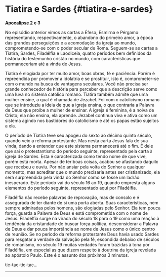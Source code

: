 # Tiatira e Sardes {#tiatira-e-sardes}

[**Apocalipse 2**](http://bibliaonline.com.br/acf/ap/2) **e 3**

No episódio anterior vimos as cartas a Éfeso, Esmirna e Pérgamo representando, respectivamente, o abandono do primeiro amor, a época das grandes perseguições e a acomodação da igreja ao mundo, comprometendo-se com o poder secular de Roma. Seguem-se as cartas a Tiatira, Sardes, Filadélfia e Laodiceia, quatro períodos bem definidos da história do testemunho cristão no mundo, com características que permaneceriam até a vinda de Jesus.

Tiatira é elogiada por ter muito amor, boas obras, fé e paciência. Porém é repreendida por promover a idolatria e se prostituir, isto é, comprometer-se com o mundo na busca de vantagens seculares. Você não precisa ser grande conhecedor de história para perceber que a descrição serve como uma luva no sistema católico romano. Tiatira também admite que uma mulher ensine, a qual é chamada de Jezabel. Foi com o catolicismo romano que se introduziu a ideia de que a igreja ensina, o que contraria a Palavra de Deus que proíbe a mulher de ensinar. A igreja é feminina, é a noiva de Cristo; ela não ensina, ela aprende. Jezabel continua viva e ativa como um sistema agindo nos bastidores do catolicismo e até os papas estão sujeitos a ela.

O período de Tiatira teve seu apogeu do sexto ao décimo quinto século, quando veio a reforma protestante. Mas nesta carta Jesus fala de sua vinda, dando a entender que este sistema permanecerá até o fim. É dele que sai o protestantismo do período seguinte, representado pela carta à igreja de Sardes. Esta é caracterizada como tendo nome de que vive, porém está morta. Apesar de ter boas coisas, acabou se afastando daquilo que recebeu e ouviu. Por não ansiar pela volta do Senhor a qualquer momento, mas acreditar que o mundo precisaria antes ser cristianizado, ela será surpreendida pela vinda do Senhor como se fosse um ladrão inesperado. Este período vai do século 16 ao 19, quando empresta alguns elementos do período seguinte, representado aqui por Filadélfia.

Filadélfia não recebe palavras de reprovação, mas de consolo e é assegurada de ter diante de si uma porta aberta. Suas características, nem sempre admiradas pelos homens, são elogiadas pelo Senhor. Ela tem pouca força, guarda a Palavra de Deus e está comprometida com o nome de Jesus. Filadélfia surge na virada do século 18 para o 19 como uma reação à tendência da cristandade de buscar força política, desconsiderar a Palavra de Deus e dar pouca importância ao nome de Jesus como o único centro de reunião. Se no período da reforma protestante Deus havia usado Sardes para resgatar a verdade da salvação pela fé, escondida debaixo de séculos de romanismo, no século 19 muitas verdades foram trazidas à tona por Filadélfia, em especial as que dizem respeito à doutrina da igreja revelada ao apóstolo Paulo. Este é o assunto dos próximos 3 minutos.

tic-tac-tic-tac...

*****